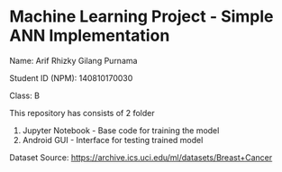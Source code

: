 # Machine Learning Project - Simple ANN Implementation

Name: Arif Rhizky Gilang Purnama

Student ID (NPM): 140810170030

Class: B

This repository has consists of 2 folder

1. Jupyter Notebook - Base code for training the model
2. Android GUI - Interface for testing trained model 

Dataset Source: https://archive.ics.uci.edu/ml/datasets/Breast+Cancer

